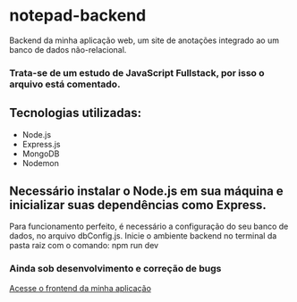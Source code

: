 # notepad-backend
Backend da minha aplicação web, um site de anotações integrado ao um banco de dados não-relacional. <br>
### Trata-se de um estudo de JavaScript Fullstack, por isso o arquivo está comentado. <br>
## Tecnologias utilizadas:
- Node.js
- Express.js
- MongoDB 
- Nodemon

## Necessário instalar o Node.js em sua máquina e inicializar suas dependências como Express.
Para funcionamento perfeito, é necessário a configuração do seu banco de dados, no arquivo dbConfig.js. 
Inicie o ambiente backend no terminal da pasta raiz com o comando: npm run dev

### Ainda sob desenvolvimento e correção de bugs

<a href="https://github.com/vinicamargors/notepad-frontend"> Acesse o frontend da minha aplicação </a>
